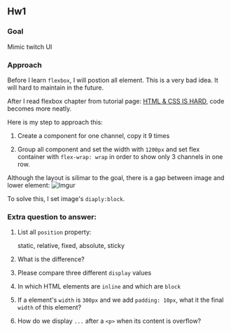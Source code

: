 ## Hw1

### Goal

Mimic twitch UI

### Approach

Before I learn `flexbox`, I will postion all element. This is a very bad idea. 
It will hard to maintain in the future.

After I read flexbox chapter from tutorial page: [HTML & CSS IS HARD](https://internetingishard.com/html-and-css/flexbox/), code becomes more neatly.

Here is my step to approach this:

1. Create a component for one channel, copy it 9 times

2. Group all component and set the width with `1200px` and set flex container with `flex-wrap: wrap` in order to show only 3 channels in one row.

Although the layout is silimar to the goal, there is a gap between image and lower element: ![Imgur](https://i.imgur.com/YIa0ZSS.png)

To solve this, I set image's `diaply:block`.

### Extra question to answer:

1. List all `position` property:

    static, relative, fixed, absolute, sticky

1. What is the difference?

    
1.  Please compare three different `display` values

1. In which HTML elements are `inline` and which are `block`

1. If a element's `width` is `300px` and we add `padding: 10px`, what it the final `width` of this element?

1. How do we display `...` after a `<p>` when its content is overflow?
